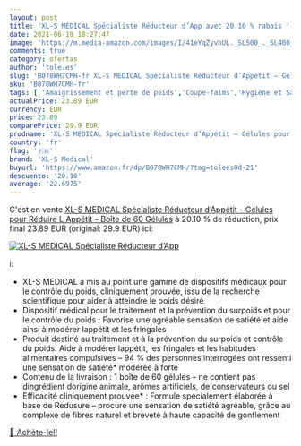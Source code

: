 ```yaml
---
layout: post
title: 'XL-S MEDICAL Spécialiste Réducteur d’App avec 20.10 % rabais '
date: 2021-06-19 18:27:47
image: 'https://m.media-amazon.com/images/I/41eYqZyvhUL._SL500_._SL400_.jpg'
comments: true
category: ofertas
author: 'tole.es'
slug: 'B078WH7CMH-fr XL-S MEDICAL Spécialiste Réducteur d’Appétit – Gélules...'
sku: 'B078WH7CMH-fr'
tags: [ 'Amaigrissement et perte de poids','Coupe-faims','Hygiène et Santé','Nutrition et diététique','xl-s medical', ]
actualPrice: 23.89 EUR
currency: EUR
price: 23.89
comparePrice: 29.9 EUR
prodname: 'XL-S MEDICAL Spécialiste Réducteur d’Appétit – Gélules pour Réduire L Appétit – Boîte de 60 Gélules'
country: 'fr'
flag: '🇫🇷'
brand: 'XL-S Medical'
buyurl: 'https://www.amazon.fr/dp/B078WH7CMH/?tag=tolees0d-21'
descuento: '20.10'
average: '22.6975'
---
```


C'est en vente [XL-S MEDICAL Spécialiste Réducteur d’Appétit – Gélules pour Réduire L Appétit – Boîte de 60 Gélules](https://www.amazon.fr/dp/B078WH7CMH/?tag=tolees0d-21)  à  20.10 % de réduction, prix final  23.89 EUR (original: 29.9 EUR) ici:

[![XL-S MEDICAL Spécialiste Réducteur d’App](https://m.media-amazon.com/images/I/41eYqZyvhUL._SL500_._SL400_.jpg)](https://www.amazon.fr/dp/B078WH7CMH/?tag=tolees0d-21)

ℹ️:

- XL-S MEDICAL a mis au point une gamme de dispositifs médicaux pour le contrôle du poids, cliniquement prouvée, issu de la recherche scientifique pour aider à atteindre le poids désiré
- Dispositif médical pour le traitement et la prévention du surpoids et pour le contrôle du poids : Favorise une agréable sensation de satiété et aide ainsi à modérer lappétit et les fringales
- Produit destiné au traitement et à la prévention du surpoids et contrôle du poids. Aide à modérer lappétit, les fringales et les habitudes alimentaires compulsives – 94 % des personnes interrogées ont ressenti une sensation de satiété* modérée à forte
- Contenu de la livraison : 1 boîte de 60 gélules – ne contient pas dingrédient dorigine animale, arômes artificiels, de conservateurs ou sel
- Efficacité cliniquement prouvée* : Formule spécialement élaborée à base de Redusure – procure une sensation de satiété agréable, grâce au complexe de fibres naturel et breveté à haute capacité de gonflement

[🛒 Achète-le!!](https://www.amazon.fr/dp/B078WH7CMH/?tag=tolees0d-21)
